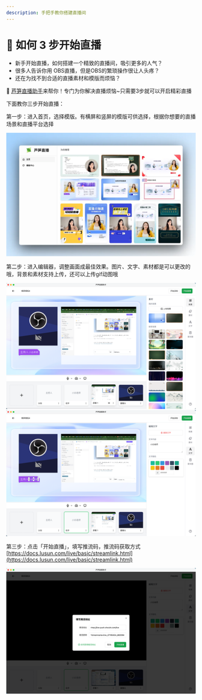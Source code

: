 ```yaml
---
description: 手把手教你搭建直播间
---
```


# 🚀 如何 3 步开始直播



* 新手开始直播，如何搭建一个精致的直播间，吸引更多的人气？
* 很多人告诉你用 OBS直播，但是OBS的繁琐操作很让人头疼？
* 还在为找不到合适的直播素材和模版而烦恼？

🎉 [芦笋直播助手](https://live.lusun.com/)来帮你！专门为你解决直播烦恼\~只需要3步就可以开启精彩直播


下面教你三步开始直播：

第一步：进入首页，选择模版。有横屏和竖屏的模版可供选择，根据你想要的直播场景和直播平台选择

<img src="../public/.gitbook/assets/image (4).png" alt="">

第二步：进入编辑器，调整画面成最佳效果。图片、文字、素材都是可以更改的哦，背景和素材支持上传，还可以上传gif动图哦

<img src="../public/.gitbook/assets/image (5).png" alt="">

<img src="../public/.gitbook/assets/image (6).png" alt="">

第三步：点击「开始直播」，填写推流码，推流码获取方式 [https://docs.lusun.com/live/basic/streamlink.html](https://docs.lusun.com/live/basic/streamlink.html)

<img src="../public/.gitbook/assets/image (7).png" alt="">

